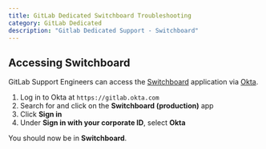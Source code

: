 ```yaml
---
title: GitLab Dedicated Switchboard Troubleshooting
category: GitLab Dedicated
description: "Gitlab Dedicated Support - Switchboard"
---
```


## Accessing Switchboard

GitLab Support Engineers can access the [Switchboard](https://about.gitlab.com/direction/saas-platforms/switchboard/) application via [Okta](/handbook/business-technology/okta/index.html).

1. Log in to Okta at `https://gitlab.okta.com`
1. Search for and click on the **Switchboard (production)** app  
1. Click **Sign in**
1. Under **Sign in with your corporate ID**, select **Okta**

You should now be in **Switchboard**.
